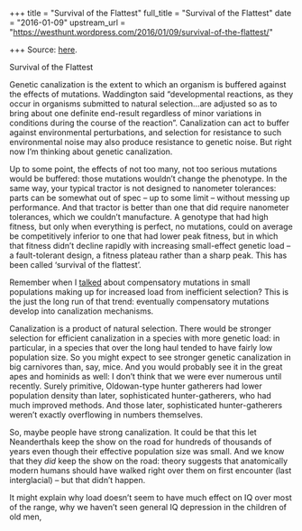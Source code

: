 +++
title = "Survival of the Flattest"
full_title = "Survival of the Flattest"
date = "2016-01-09"
upstream_url = "https://westhunt.wordpress.com/2016/01/09/survival-of-the-flattest/"

+++
Source: [here](https://westhunt.wordpress.com/2016/01/09/survival-of-the-flattest/).

Survival of the Flattest

Genetic canalization is the extent to which an organism is buffered
against the effects of mutations. Waddington said “developmental
reactions, as they occur in organisms submitted to natural selection…are
adjusted so as to bring about one definite end-result regardless of
minor variations in conditions during the course of the reaction”.
Canalization can act to buffer against environmental perturbations, and
selection for resistance to such environmental noise may also produce
resistance to genetic noise. But right now I’m thinking about genetic
canalization.

Up to some point, the effects of not too many, not too serious mutations
would be buffered: those mutations wouldn’t change the phenotype. In the
same way, your typical tractor is not designed to nanometer tolerances:
parts can be somewhat out of spec – up to some limit – without messing
up performance. And that tractor is better than one that did require
nanometer tolerances, which we couldn’t manufacture. A genotype that had
high fitness, but only when everything is perfect, no mutations, could
on average be competitively inferior to one that had lower peak fitness,
but in which that fitness didn’t decline rapidly with increasing
small-effect genetic load – a fault-tolerant design, a fitness plateau
rather than a sharp peak. This has been called ‘survival of the
flattest’.

Remember when I
[talked](https://westhunt.wordpress.com/2015/11/03/degenerate-neanderthals/)
about compensatory mutations in small populations making up for
increased load from inefficient selection? This is the just the long run
of that trend: eventually compensatory mutations develop into
canalization mechanisms.

Canalization is a product of natural selection. There would be stronger
selection for efficient canalization in a species with more genetic
load: in particular, in a species that over the long haul tended to have
fairly low population size. So you might expect to see stronger genetic
canalization in big carnivores than, say, mice. And you would probably
see it in the great apes and hominids as well: I don’t think that we
were ever numerous until recently. Surely primitive, Oldowan-type
hunter gatherers had lower population density than later, sophisticated
hunter-gatherers, who had much improved methods. And those later,
sophisticated hunter-gatherers weren’t exactly overflowing in numbers
themselves.

So, maybe people have strong canalization. It could be that this let
Neanderthals keep the show on the road for hundreds of thousands of
years even though their effective population size was small. And we know
that they *did* keep the show on the road: theory suggests that
anatomically modern humans should have walked right over them on first
encounter (last interglacial) – but that didn’t happen.

It might explain why load doesn’t seem to have much effect on IQ over
most of the range, why we haven’t seen general IQ depression in the
children of old men,

